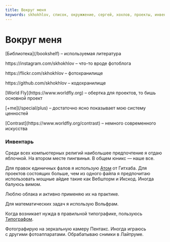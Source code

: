 ```yaml
---
title: Вокруг меня
keywords: skhokhlov, список, окружжение, сергей, хохлов, проекты, инвентарь, предпочтения, фотографии, фото, код, программы, github, flickr, worldfly, world, fly, фотоблог, instagram, литература, библиотека, реомендации
---
```

# Вокруг меня

<div class="layout">
<div class="layout__col layout__col_np layout__col_size_50p">

<p>[Библиотека](/bookshelf) – используемая литература</p>

<p>https://instagram.com/skhokhlov – что-то вроде фотоблога</p>

<p>https://flickr.com/skhokhlov – фотохранилище</p>

<p>https://github.com/skhokhlov – кодохранилище</p>

</div>
<div class="layout__col layout__col_np layout__col_size_50p">

<p>[World Fly](https://www.worldfly.org) – обертка для проектов, то&nbsp;бишь основной проект</p>

<p>[+me](/special/plus) – достаточно ясно показывает мою систему ценностей</p>

<p>[Contrast](https://www.worldfly.org/contrast) – немного современного искусства</p>

</div>
</div>

<div class="gap"></div>

### Инвентарь

Среди всех компьютерных религий наибольшее предпочтение я&nbsp;отдаю яблочной. На&nbsp;втором месте пингвинья. В&nbsp;общем юникс&nbsp;&mdash; наше все.

Для правок единичных фалов я&nbsp;использую [Атом](https://atom.io) от&nbsp;Гитхаба. Для проектов состоящих больше, чем из&nbsp;одного файла я&nbsp;предпочитаю использовать мощные айдие такие как Вебшторм и&nbsp;Икскод. Иногда балуюсь вимом.

Люблю облака и&nbsp;активно применяю их&nbsp;на&nbsp;практике.

Для математических задач я&nbsp;использую Вольфрам.

Когда возникает нужда в&nbsp;правильной типографике, пользуюсь [Типографом](https://www.artlebedev.ru/tools/typograf/).

Фотографирую на&nbsp;зеркальную камеру Пентакс. Иногда играюсь с&nbsp;другими фотоаппаратами. Обрабатываю снимки в&nbsp;Лайтруме.
